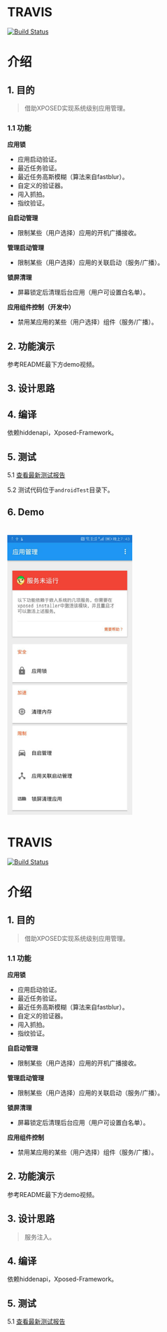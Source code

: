 # TRAVIS

[![Build Status](https://travis-ci.org/Tornaco/XAppGuard.svg?branch=master)](https://travis-ci.org/Tornaco/XAppGuard)

# 介绍

## 1. 目的
> 借助XPOSED实现系统级别应用管理。

### 1.1 功能

**应用锁**

* 应用启动验证。
* 最近任务验证。
* 最近任务高斯模糊（算法来自fastblur）。
* 自定义的验证器。
* 闯入抓拍。
* 指纹验证。

**自启动管理**

* 限制某些（用户选择）应用的开机广播接收。

**管理启动管理**

* 限制某些（用户选择）应用的关联启动（服务/广播）。

**锁屏清理**

* 屏幕锁定后清理后台应用（用户可设置白名单）。

**应用组件控制（开发中）**

* 禁用某应用的某些（用户选择）组件（服务/广播）。

## 2. 功能演示
参考README最下方demo视频。

## 3. 设计思路



## 4. 编译
依赖hiddenapi，Xposed-Framework。

## 5. 测试
5.1 [查看最新测试报告](TestResults-XAppGuardManagerTest.html)

5.2 测试代码位于```androidTest```目录下。

## 6. Demo

![](art/art1.jpg)
=======
# TRAVIS

[![Build Status](https://travis-ci.org/Tornaco/XAppGuard.svg?branch=master)](https://travis-ci.org/Tornaco/XAppGuard)

# 介绍

## 1. 目的
> 借助XPOSED实现系统级别应用管理。

### 1.1 功能

**应用锁**

* 应用启动验证。
* 最近任务验证。
* 最近任务高斯模糊（算法来自fastblur）。
* 自定义的验证器。
* 闯入抓拍。
* 指纹验证。

**自启动管理**

* 限制某些（用户选择）应用的开机广播接收。

**管理启动管理**

* 限制某些（用户选择）应用的关联启动（服务/广播）。

**锁屏清理**

* 屏幕锁定后清理后台应用（用户可设置白名单）。

**应用组件控制**

* 禁用某应用的某些（用户选择）组件（服务/广播）。

## 2. 功能演示
参考README最下方demo视频。

## 3. 设计思路
> 服务注入。


## 4. 编译
依赖hiddenapi，Xposed-Framework。

## 5. 测试
5.1 [查看最新测试报告](TestResults-XAppGuardManagerTest.html)
